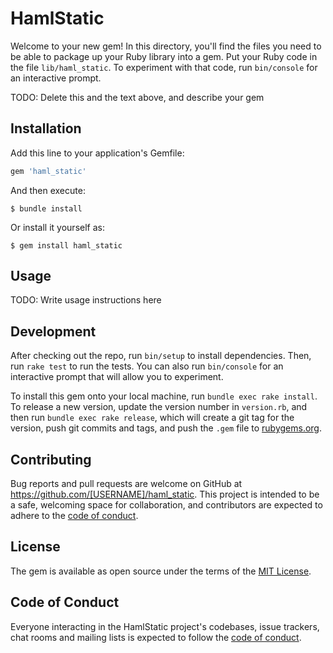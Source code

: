 # HamlStatic

Welcome to your new gem! In this directory, you'll find the files you need to be able to package up your Ruby library into a gem. Put your Ruby code in the file `lib/haml_static`. To experiment with that code, run `bin/console` for an interactive prompt.

TODO: Delete this and the text above, and describe your gem

## Installation

Add this line to your application's Gemfile:

```ruby
gem 'haml_static'
```

And then execute:

    $ bundle install

Or install it yourself as:

    $ gem install haml_static

## Usage

TODO: Write usage instructions here

## Development

After checking out the repo, run `bin/setup` to install dependencies. Then, run `rake test` to run the tests. You can also run `bin/console` for an interactive prompt that will allow you to experiment.

To install this gem onto your local machine, run `bundle exec rake install`. To release a new version, update the version number in `version.rb`, and then run `bundle exec rake release`, which will create a git tag for the version, push git commits and tags, and push the `.gem` file to [rubygems.org](https://rubygems.org).

## Contributing

Bug reports and pull requests are welcome on GitHub at https://github.com/[USERNAME]/haml_static. This project is intended to be a safe, welcoming space for collaboration, and contributors are expected to adhere to the [code of conduct](https://github.com/[USERNAME]/haml_static/blob/master/CODE_OF_CONDUCT.md).


## License

The gem is available as open source under the terms of the [MIT License](https://opensource.org/licenses/MIT).

## Code of Conduct

Everyone interacting in the HamlStatic project's codebases, issue trackers, chat rooms and mailing lists is expected to follow the [code of conduct](https://github.com/[USERNAME]/haml_static/blob/master/CODE_OF_CONDUCT.md).

